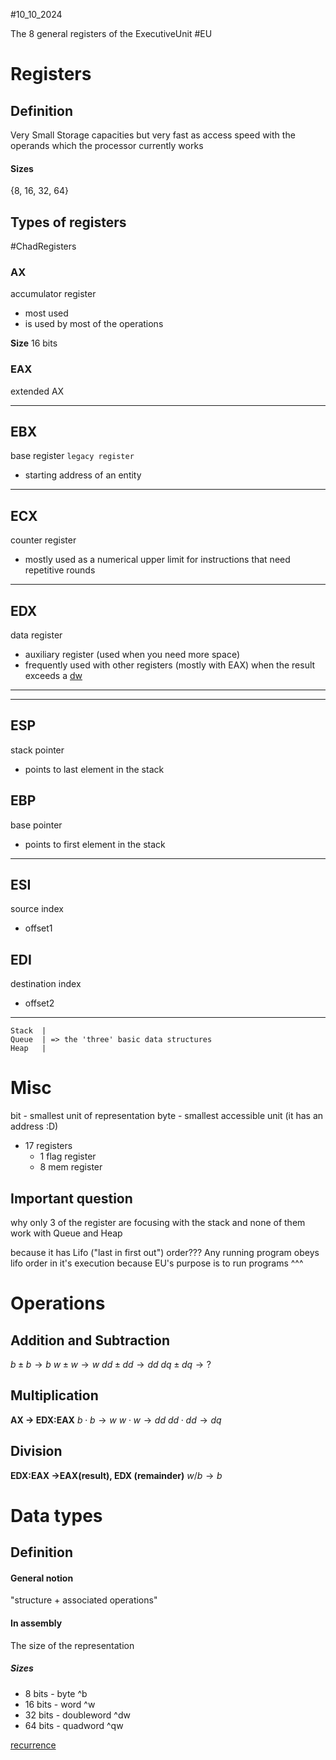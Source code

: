 #10_10_2024

The 8 general registers of the ExecutiveUnit #EU 


# Registers
## Definition
Very Small Storage capacities but very fast as access speed with the operands which the processor currently works
#### Sizes
{8, 16, 32, 64}

## Types of registers

#ChadRegisters
### AX
accumulator register

- most used
- is used by most of the operations

**Size** 16 bits
### EAX
extended AX

-------
## EBX
base register
`legacy register`

- starting address of an entity

-----
## ECX
counter register
- mostly used as a numerical upper limit for instructions that need repetitive rounds

---
## EDX
data register

- auxiliary register (used when you need more space)
- frequently used with other registers (mostly with EAX) when the result exceeds a [dw](#DataTypes##In%20assembly###Sizes^dw)

---
---
## ESP
stack pointer
 - points to last element in the stack
## EBP
base pointer
- points to first element in the stack

---

## ESI
source index
- offset1
## EDI
destination index
- offset2

---
```
Stack  |
Queue  | => the 'three' basic data structures
Heap   |
```

# Misc
bit - smallest unit of representation
byte - smallest accessible unit (it has an address :D)

 - 17 registers
	 - 1 flag register
	 - 8 mem register


## Important question
why only 3 of the register are focusing with the stack
and none of them work with Queue and Heap

because it has Lifo ("last in first out") order???
Any running program obeys lifo order in it's execution
because EU's purpose is to run programs ^^^



# Operations

## Addition and Subtraction

$b \pm b \to b$
$w \pm w \to w$
$dd \pm dd \to dd$
$dq \pm dq \to ?$

## Multiplication

**AX -> EDX:EAX**
$b \cdot b \to w$
$w\cdot w \to dd$
$dd\cdot dd \to dq$

## Division
**EDX:EAX ->EAX(result), EDX (remainder)**
$w/b \to b$

# Data types
## Definition
#### General notion
"structure + associated operations"

#### In assembly
The size of the representation
##### Sizes
- 8 bits - byte ^b
- 16 bits - word ^w
- 32 bits - doubleword ^dw
- 64 bits - quadword ^qw

[recurrence](ASC%20Seminar%201.md#Syntax##Declare)
